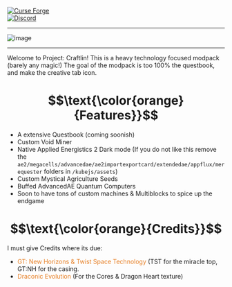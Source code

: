 [![Curse Forge](https://cf.way2muchnoise.eu/full_1144729_downloads.svg)](https://www.curseforge.com/minecraft/modpacks/project-craftlin)     
<a href="https://discord.gg/JrGHwStyDa"><img src="https://img.shields.io/discord/1258199696451833996?color=5464ec&label=Discord&style=for-the-badge" alt="Discord"></a><br>


* * *

![image](https://media.forgecdn.net/attachments/description/1144729/description_1e6c3c33-fdf4-446b-ba73-3a84de02f0bf.png)

* * *

Welcome to Project: Craftlin! This is a heavy technology focused modpack (barely any magic!) The goal of the modpack is too 100% the questbook, and make the creative tab icon.

# $$\text{\color{orange}{Features}}$$

*   A extensive Questbook (coming soonish)
*   Custom Void Miner
*   Native Applied Energistics 2 Dark mode (If you do not like this remove the `ae2/megacells/advancedae/ae2importexportcard/extendedae/appflux/merequester` folders in `/kubejs/assets`)
*   Custom Mystical Agriculture Seeds
*   Buffed AdvancedAE Quantum Computers
*   Soon to have tons of custom machines & Multiblocks to spice up the endgame

# $$\text{\color{orange}{Credits}}$$

I must give Credits where its due:

*   <span style="color:#e67e23">GT: New Horizons &amp; Twist Space Technology</span> (TST for the miracle top, GT:NH for the casing.
*   <span style="color:#e67e23">Draconic Evolution</span> (For the Cores & Dragon Heart texture)
